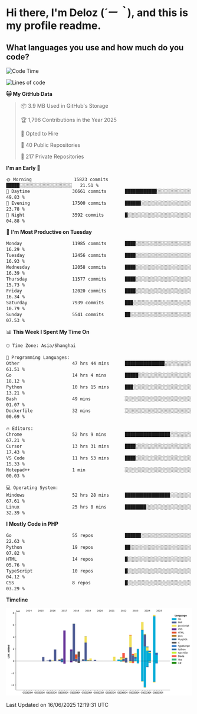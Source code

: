 # **Hi there, I'm Deloz (*´ー｀*), and this is my profile readme.**

## **What languages you use and how much do you code?**

<!--START_SECTION:waka-->
![Code Time](http://img.shields.io/badge/Code%20Time-6%2C671%20hrs%2029%20mins-blue)

![Lines of code](https://img.shields.io/badge/From%20Hello%20World%20I%27ve%20Written-60.8%20million%20lines%20of%20code-blue)

**🐱 My GitHub Data** 

> 📦 3.9 MB Used in GitHub's Storage 
 > 
> 🏆 1,796 Contributions in the Year 2025
 > 
> 💼 Opted to Hire
 > 
> 📜 40 Public Repositories 
 > 
> 🔑 217 Private Repositories 
 > 
**I'm an Early 🐤** 

```text
🌞 Morning                15823 commits       █████░░░░░░░░░░░░░░░░░░░░   21.51 % 
🌆 Daytime                36661 commits       ████████████░░░░░░░░░░░░░   49.83 % 
🌃 Evening                17500 commits       ██████░░░░░░░░░░░░░░░░░░░   23.78 % 
🌙 Night                  3592 commits        █░░░░░░░░░░░░░░░░░░░░░░░░   04.88 % 
```
📅 **I'm Most Productive on Tuesday** 

```text
Monday                   11985 commits       ████░░░░░░░░░░░░░░░░░░░░░   16.29 % 
Tuesday                  12456 commits       ████░░░░░░░░░░░░░░░░░░░░░   16.93 % 
Wednesday                12058 commits       ████░░░░░░░░░░░░░░░░░░░░░   16.39 % 
Thursday                 11577 commits       ████░░░░░░░░░░░░░░░░░░░░░   15.73 % 
Friday                   12020 commits       ████░░░░░░░░░░░░░░░░░░░░░   16.34 % 
Saturday                 7939 commits        ███░░░░░░░░░░░░░░░░░░░░░░   10.79 % 
Sunday                   5541 commits        ██░░░░░░░░░░░░░░░░░░░░░░░   07.53 % 
```


📊 **This Week I Spent My Time On** 

```text
🕑︎ Time Zone: Asia/Shanghai

💬 Programming Languages: 
Other                    47 hrs 44 mins      ███████████████░░░░░░░░░░   61.51 % 
Go                       14 hrs 4 mins       █████░░░░░░░░░░░░░░░░░░░░   18.12 % 
Python                   10 hrs 15 mins      ███░░░░░░░░░░░░░░░░░░░░░░   13.21 % 
Bash                     49 mins             ░░░░░░░░░░░░░░░░░░░░░░░░░   01.07 % 
Dockerfile               32 mins             ░░░░░░░░░░░░░░░░░░░░░░░░░   00.69 % 

🔥 Editors: 
Chrome                   52 hrs 9 mins       █████████████████░░░░░░░░   67.21 % 
Cursor                   13 hrs 31 mins      ████░░░░░░░░░░░░░░░░░░░░░   17.43 % 
VS Code                  11 hrs 53 mins      ████░░░░░░░░░░░░░░░░░░░░░   15.33 % 
Notepad++                1 min               ░░░░░░░░░░░░░░░░░░░░░░░░░   00.03 % 

💻 Operating System: 
Windows                  52 hrs 28 mins      █████████████████░░░░░░░░   67.61 % 
Linux                    25 hrs 8 mins       ████████░░░░░░░░░░░░░░░░░   32.39 % 
```

**I Mostly Code in PHP** 

```text
Go                       55 repos            ██████░░░░░░░░░░░░░░░░░░░   22.63 % 
Python                   19 repos            ██░░░░░░░░░░░░░░░░░░░░░░░   07.82 % 
HTML                     14 repos            █░░░░░░░░░░░░░░░░░░░░░░░░   05.76 % 
TypeScript               10 repos            █░░░░░░░░░░░░░░░░░░░░░░░░   04.12 % 
CSS                      8 repos             █░░░░░░░░░░░░░░░░░░░░░░░░   03.29 % 
```



**Timeline**

![Lines of Code chart](https://raw.githubusercontent.com/deloz/deloz/main/assets/bar_graph.png)


 Last Updated on 16/06/2025 12:19:31 UTC
<!--END_SECTION:waka-->
